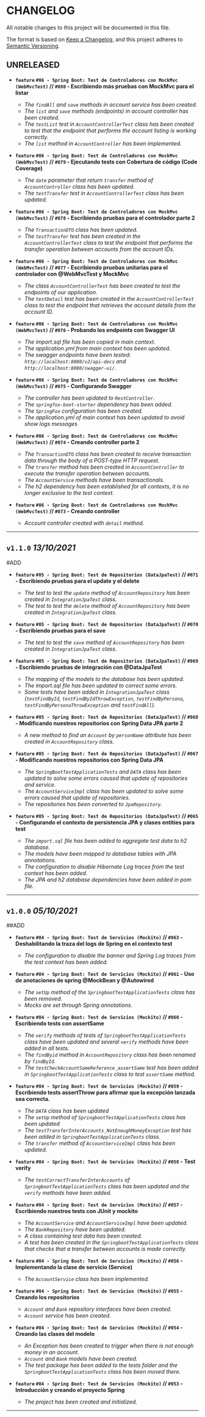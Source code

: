 # CHANGELOG
All notable changes to this project will be documented in this file.

The format is based on [Keep a Changelog](https://keepachangelog.com/en/1.0.0/),
and this project adheres to [Semantic Versioning](https://semver.org/spec/v2.0.0.html).

## UNRELEASED
- **`feature` `#06 - Spring Boot: Test de Controladores con MockMvc (WebMvcTest)` // `#080` - Escribiendo más pruebas con MockMvc para el listar**
  - _The `findAll` and `save` methods in account service has been created._
  - _The `list` and `save` methods (endpoints) in account controller has been created._
  - _The `testList` test in `AccountControllerTest` class has been created to test that the endpoint that performs the account listing is working correctly._
  - _The `list` method in `AccountController` has been implemented._
  

- **`feature` `#06 - Spring Boot: Test de Controladores con MockMvc (WebMvcTest)` // `#079` - Ejecutando tests con Cobertura de código (Code Coverage)**
  - _The `date` parameter that return `transfer` method of `AccountController` class has been updated._
  - _The `testTransfer` test in `AccountControllerTest` class has been updated._
  

- **`feature` `#06 - Spring Boot: Test de Controladores con MockMvc (WebMvcTest)` // `#078` - Escribiendo pruebas para el controlador parte 2**
  - _The `TransactionDTO` class has been updated._
  - _The `testTransfer` test has been created in the `AccountControllerTest` class to test the endpoint that performs the transfer operation between accounts from the account IDs._
  

- **`feature` `#06 - Spring Boot: Test de Controladores con MockMvc (WebMvcTest)` // `#077` - Escribiendo pruebas unitarias para el controlador con @WebMvcTest y MockMvc**
  - _The class `AccountControllerTest` has been created to test the endpoints of our application._
  - _The `testDetail` test has been created in the `AccountControllerTest` class to test the endpoint that retrieves the account details from the account ID._
  

- **`feature` `#06 - Spring Boot: Test de Controladores con MockMvc (WebMvcTest)` // `#076` - Probando los endpoints con Swagger UI**  
  - _The import.sql file has been copied in main context._
  - _The application.yml from main context has been updated._
  - _The swagger endpoints have been tested: `http://localhost:8080/v2/api-docs` and `http://localhost:8080/swagger-ui/`._
  

- **`feature` `#06 - Spring Boot: Test de Controladores con MockMvc (WebMvcTest)` // `#075` - Configurando Swagger**
  - _The controller has been updated to `RestController`._
  - _The `springfox-boot-starter` dependency has been added._
  - _The `SpringFox` configuration has been created._
  - _The application.yml of main context has been updated to avoid show logs messages_
  

- **`feature` `#06 - Spring Boot: Test de Controladores con MockMvc (WebMvcTest)` // `#074` - Creando controller parte 2**
  - _The `TransactionDTO` class has been created to receive transaction data through the body of a POST-type HTTP request._
  - _The `transfer` method has been created in `AccountController` to execute the transfer operation between accounts._
  - _The `AccountService` methods have been transactionals._
  - _The h2 dependency has been established for all contexts, it is no longer exclusive to the test context._
  

- **`feature` `#06 - Spring Boot: Test de Controladores con MockMvc (WebMvcTest)` // `#073` - Creando controller**
  - _Account controller created with `detail` method._

--- 

## `v1.1.0` _13/10/2021_

#ADD
- **`feature` `#05 - Spring Boot: Test de Repositorios (DataJpaTest)` // `#071` - Escribiendo pruebas para el update y el delete**
  - _The test to test the `update` method of `AccountRepository` has been created in `IntegrationJpaTest` class._
  - _The test to test the `delete` method of `AccountRepository` has been created in `IntegrationJpaTest` class._
  

- **`feature` `#05 - Spring Boot: Test de Repositorios (DataJpaTest)` // `#070` - Escribiendo pruebas para el save**
  - _The test to test the `save` method of `AccountRepository` has been created in `IntegrationJpaTest` class._
  

- **`feature` `#05 - Spring Boot: Test de Repositorios (DataJpaTest)` // `#069` - Escribiendo pruebas de integración con @DataJpaTest**
  - _The mapping of the models to the database has been updated._
  - _The import.sql file has been updated to correct some errors._
  - _Some tests have been added in `IntegrationJpaTest` class (`testFindById`, `testFindByIdThrowException`, `testFindByPersona`, `testFindByPersonaThrowException` and `testFindAll`)._
  

- **`feature` `#05 - Spring Boot: Test de Repositorios (DataJpaTest)` // `#068` - Modificando nuestros repositorios con Spring Data JPA parte 2**  
  - _A new method to find an `Account` by `personName` attribute has been created in `AccountRepository` class._
  

- **`feature` `#05 - Spring Boot: Test de Repositorios (DataJpaTest)` // `#067` - Modificando nuestros repositorios con Spring Data JPA**
  - _The `SpringBootTestApplicationTests` and `DATA` class has been updated to solve some errors caused that update of repositories and service._ 
  - _The `AccountServiceImpl` class has been updated to solve some errors caused that update of repositories._
  - _The repositories has been converted to `JpaRepository`._
  

- **`feature` `#05 - Spring Boot: Test de Repositorios (DataJpaTest)` // `#065` - Configurando el contexto de persistencia JPA y clases entities para test**
  - _The `import.sql` file has been added to aggregate test data to h2 database._
  - _The models have been mapped to database tables with JPA annotations._
  - _The configuration to disable Hibernate Log traces from the test context has been added._
  - _The JPA and h2 database dependencies have been added in pom file._
  

---

## `v1.0.0` _05/10/2021_

##ADD
- **`feature` `#04 - Spring Boot: Test de Servicios (Mockito)` // `#063` - Deshabilitando la traza del logs de Spring en el contexto test**
  - _The configuration to disable the banner and Spring Log traces from the test context has been added._
  

- **`feature` `#04 - Spring Boot: Test de Servicios (Mockito)` // `#061` - Uso de anotaciones de spring @MockBean y @Autowired**
  - _The `setUp` method of the `SpringbootTestApplicationTests` class has been removed._
  - _Mocks are set through Spring annotations._
  

- **`feature` `#04 - Spring Boot: Test de Servicios (Mockito)` // `#060` - Escribiendo tests con assertSame**
  - _The `verify` methods of tests of `SpringbootTestApplicationTests` class have been updated and several `verify` methods have been added in all tests._
  - _The `findByid` method in `AccountRepository` class has been renamed by `findById`._
  - _The `testCheckAccountSameReference_assertSame` test has been added in `SpringbootTestApplicationTests` class to test `assertSame` method._
  

- **`feature` `#04 - Spring Boot: Test de Servicios (Mockito)` // `#059` - Escribiendo tests assertThrow para afirmar que la excepción lanzada sea correcta.**
  - _The `DATA` class has been updated_
  - _The `setUp` method of `SpringbootTestApplicationTests` class has been updated_
  - _The `testTransferInterAccounts_NotEnoughMoneyException` test has been added in `SpringbootTestApplicationTests` class._
  - _The `transfer` method of `AccountServiceImpl` class has been updated._
  

- **`feature` `#04 - Spring Boot: Test de Servicios (Mockito)` // `#058` - Test verify**  
  - _The `testCorrectTransferInterAccounts` of `SpringbootTestApplicationTests` class has been updated and the `verify` methods have been added._
  

- **`feature` `#04 - Spring Boot: Test de Servicios (Mockito)` // `#057` - Escribiendo nuestros tests con JUnit y mockito**  
  - _The `AccountService` and `AccountServiceImpl` have been updated._
  - _The `BankRepository` have been updated._
  - _A class containing test data has been created._
  - _A test has been created in the `SpringbootTestApplicationTests` class that checks that a transfer between accounts is made correctly._
  

- **`feature` `#04 - Spring Boot: Test de Servicios (Mockito)` // `#056` - Implementando la clase de servicio (Service)**
  - _The `AccountService` class has been implemented._
  

- **`feature` `#04 - Spring Boot: Test de Servicios (Mockito)` // `#055` - Creando los repositorios**  
  - _`Account` and `Bank` repository interfaces have been created._
  - _`Account` service has been created._  
  

- **`feature` `#04 - Spring Boot: Test de Servicios (Mockito)` // `#054` - Creando las clases del modelo**  
  - _An Exception has been created to trigger when there is not enough money in an account._  
  - _`Account` and `Bank` models have been created._  
  - _The test package has been added to the tests folder and the `SpringbootTestApplicationTests` class has been moved there._
  

- **`feature` `#04 - Spring Boot: Test de Servicios (Mockito)` // `#053` - Introducción y creando el proyecto Spring**
  - _The project has been created and initialized._  

---